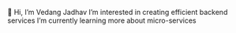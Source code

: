 👋 Hi, I’m Vedang Jadhav
I’m interested in creating efficient backend services
I’m currently learning more about micro-services

<!---
jvedang/jvedang is a ✨ special ✨ repository because its `README.md` (this file) appears on your GitHub profile.
You can click the Preview link to take a look at your changes.
--->
